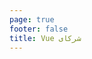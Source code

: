 ```yaml
---
page: true
footer: false
title: Vue شرکای
---
```


<script setup>
import PartnerLanding from './components/PartnerLanding.vue'
</script>

<PartnerLanding />
